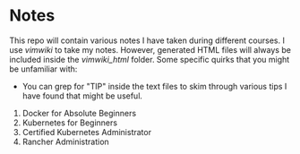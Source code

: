 # Notes
This repo will contain various notes I have taken during different courses.
I use _vimwiki_ to take my notes. However, generated HTML files will always be included inside the *vimwiki_html* folder.
Some specific quirks that you might be unfamiliar with:
- You can grep for "TIP" inside the text files to skim through various tips I have found that might be useful.

1. Docker for Absolute Beginners
2. Kubernetes for Beginners
3. Certified Kubernetes Administrator
4. Rancher Administration

